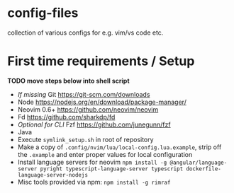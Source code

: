 # config-files
collection of various configs for e.g. vim/vs code etc.

# 




# First time requirements / Setup

**TODO move steps below into shell script**

* *If missing* Git <https://git-scm.com/downloads>
* Node <https://nodejs.org/en/download/package-manager/>
* Neovim 0.6+ <https://github.com/neovim/neovim>
* Fd <https://github.com/sharkdp/fd>
* *Optional for CLI* Fzf <https://github.com/junegunn/fzf>
* Java
* Execute `symlink_setup.sh` in root of repository
* Make a copy of `.config/nvim/lua/local-config.lua.example`, strip off the `.example` and enter proper values for local configuration
* Install language servers for neovim `npm install -g @angular/language-server pyright typescript-language-server typescript dockerfile-language-server-nodejs`
* Misc tools provided via npm: `npm install -g rimraf`
